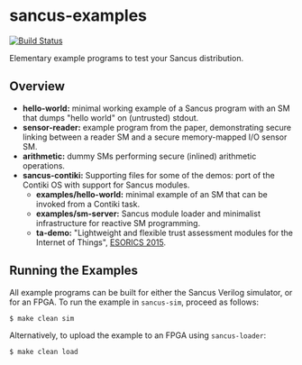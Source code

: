 # sancus-examples
[![Build Status](https://travis-ci.org/sancus-pma/sancus-examples.svg?branch=master)](https://travis-ci.org/sancus-pma/sancus-examples)

Elementary example programs to test your Sancus distribution.

## Overview

- **hello-world:** minimal working example of a Sancus program with an SM that
  dumps "hello world" on (untrusted) stdout.
- **sensor-reader:** example program from the paper, demonstrating secure linking
  between a reader SM and a secure memory-mapped I/O sensor SM.
- **arithmetic:** dummy SMs performing secure (inlined) arithmetic operations.
- **sancus-contiki:** Supporting files for some of the demos: port of the
  Contiki OS with support for Sancus modules.
    - **examples/hello-world:** minimal example of an SM
      that can be invoked from a Contiki task.
    - **examples/sm-server:** Sancus module loader and minimalist
      infrastructure for reactive SM programming.
    - **ta-demo:** "Lightweight and flexible trust assessment modules
      for the Internet of Things", [ESORICS 2015](https://distrinet.cs.kuleuven.be/software/sancus/publications/esorics15.pdf).

## Running the Examples

All example programs can be built for either the Sancus Verilog simulator, or
for an FPGA. To run the example in `sancus-sim`, proceed as follows:

```bash
$ make clean sim
```

Alternatively, to upload the example to an FPGA using `sancus-loader`:

```bash
$ make clean load
```
